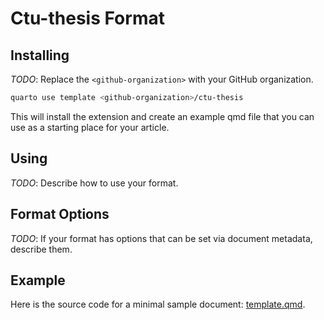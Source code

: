 # Ctu-thesis Format

## Installing

*TODO*: Replace the `<github-organization>` with your GitHub organization.

```bash
quarto use template <github-organization>/ctu-thesis
```

This will install the extension and create an example qmd file that you can use as a starting place for your article.

## Using

*TODO*: Describe how to use your format.

## Format Options

*TODO*: If your format has options that can be set via document metadata, describe them.

## Example

Here is the source code for a minimal sample document: [template.qmd](template.qmd).

